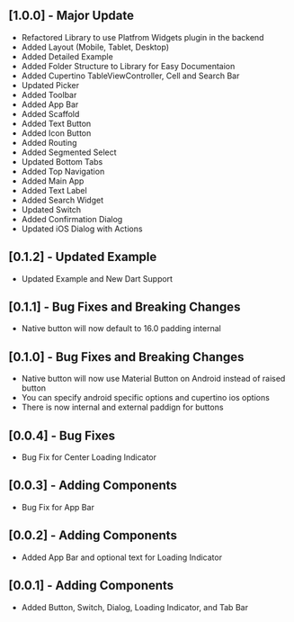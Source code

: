 ## [1.0.0] - Major Update

* Refactored Library to use Platfrom Widgets plugin in the backend
* Added Layout (Mobile, Tablet, Desktop)
* Added Detailed Example
* Added Folder Structure to Library for Easy Documentaion
* Added Cupertino TableViewController, Cell and Search Bar
* Updated Picker
* Added Toolbar
* Added App Bar
* Added Scaffold
* Added Text Button
* Added Icon Button
* Added Routing
* Added Segmented Select
* Updated Bottom Tabs
* Added Top Navigation
* Added Main App
* Added Text Label
* Added Search Widget
* Updated Switch
* Added Confirmation Dialog
* Updated iOS Dialog with Actions

## [0.1.2] - Updated Example

* Updated Example and New Dart Support

## [0.1.1] - Bug Fixes and Breaking Changes

* Native button will now default to 16.0 padding internal

## [0.1.0] - Bug Fixes and Breaking Changes

* Native button will now use Material Button on Android instead of raised button
* You can specify android specific options and cupertino ios options
* There is now internal and external paddign for buttons

## [0.0.4] - Bug Fixes

* Bug Fix for Center Loading Indicator

## [0.0.3] - Adding Components

* Bug Fix for App Bar

## [0.0.2] - Adding Components

* Added App Bar and optional text for Loading Indicator

## [0.0.1] - Adding Components

* Added Button, Switch, Dialog, Loading Indicator, and Tab Bar
